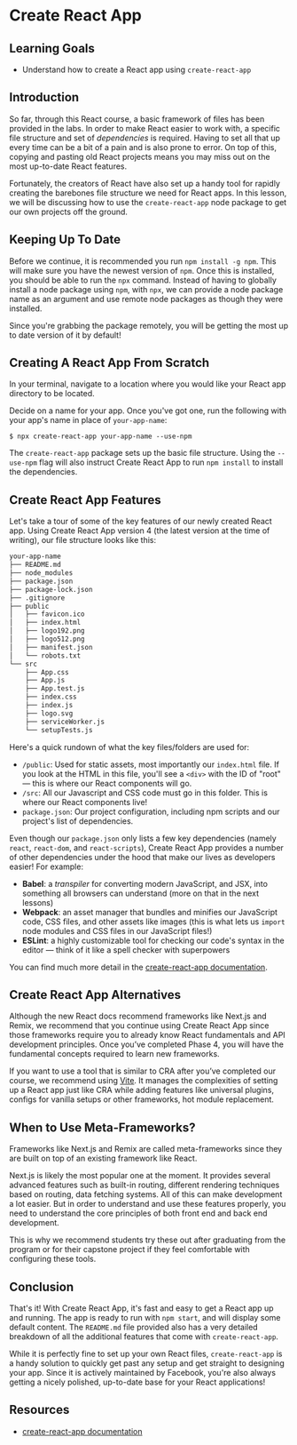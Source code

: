 # Create React App

## Learning Goals

- Understand how to create a React app using `create-react-app`

## Introduction

So far, through this React course, a basic framework of files has been provided
in the labs. In order to make React easier to work with, a specific file
structure and set of _dependencies_ is required. Having to set all that up every
time can be a bit of a pain and is also prone to error. On top of this, copying
and pasting old React projects means you may miss out on the most up-to-date
React features.

Fortunately, the creators of React have also set up a handy tool for rapidly
creating the barebones file structure we need for React apps. In this lesson, we
will be discussing how to use the `create-react-app` node package to get our own
projects off the ground.

## Keeping Up To Date

Before we continue, it is recommended you run `npm install -g npm`. This will
make sure you have the newest version of `npm`. Once this is installed, you
should be able to run the `npx` command. Instead of having to globally install a
node package using `npm`, with `npx`, we can provide a node package name as an
argument and use remote node packages as though they were installed.

Since you're grabbing the package remotely, you will be getting the most up to
date version of it by default!

## Creating A React App From Scratch

In your terminal, navigate to a location where you would like your React app
directory to be located.

Decide on a name for your app. Once you've got one, run the following with your
app's name in place of `your-app-name`:

```console
$ npx create-react-app your-app-name --use-npm
```

The `create-react-app` package sets up the basic file structure. Using the
`--use-npm` flag will also instruct Create React App to run `npm install` to
install the dependencies.

## Create React App Features

Let's take a tour of some of the key features of our newly created React app.
Using Create React App version 4 (the latest version at the time of writing),
our file structure looks like this:

```txt
your-app-name
├── README.md
├── node_modules
├── package.json
├── package-lock.json
├── .gitignore
├── public
│   ├── favicon.ico
│   ├── index.html
│   ├── logo192.png
│   ├── logo512.png
│   ├── manifest.json
│   └── robots.txt
└── src
    ├── App.css
    ├── App.js
    ├── App.test.js
    ├── index.css
    ├── index.js
    ├── logo.svg
    ├── serviceWorker.js
    └── setupTests.js
```

Here's a quick rundown of what the key files/folders are used for:

- `/public`: Used for static assets, most importantly our `index.html` file. If
  you look at the HTML in this file, you'll see a `<div>` with the ID of "root"
  — this is where our React components will go.
- `/src`: All our Javascript and CSS code must go in this folder. This is where
  our React components live!
- `package.json`: Our project configuration, including npm scripts and our
  project's list of dependencies.

Even though our `package.json` only lists a few key dependencies (namely
`react`, `react-dom`, and `react-scripts`), Create React App provides a number
of other dependencies under the hood that make our lives as developers easier!
For example:

- **Babel**: a _transpiler_ for converting modern JavaScript, and JSX, into
  something all browsers can understand (more on that in the next lessons)
- **Webpack**: an asset manager that bundles and minifies our JavaScript code,
  CSS files, and other assets like images (this is what lets us `import` node
  modules and CSS files in our JavaScript files!)
- **ESLint**: a highly customizable tool for checking our code's syntax in the
  editor — think of it like a spell checker with superpowers

You can find much more detail in the [create-react-app documentation][].

## Create React App Alternatives

Although the new React docs recommend frameworks like Next.js and Remix, we
recommend that you continue using Create React App since those frameworks
require you to already know React fundamentals and API development principles.
Once you’ve completed Phase 4, you will have the fundamental concepts required
to learn new frameworks.

If you want to use a tool that is similar to CRA after you’ve completed our
course, we recommend using [Vite](https://vitejs.dev/). It manages the
complexities of setting up a React app just like CRA while adding features like
universal plugins, configs for vanilla setups or other frameworks, hot module
replacement.

## When to Use Meta-Frameworks?

Frameworks like Next.js and Remix are called meta-frameworks since they are
built on top of an existing framework like React.

Next.js is likely the most popular one at the moment. It provides several
advanced features such as built-in routing, different rendering techniques based
on routing, data fetching systems. All of this can make development a lot
easier. But in order to understand and use these features properly, you need to
understand the core principles of both front end and back end development.

This is why we recommend students try these out after graduating from the
program or for their capstone project if they feel comfortable with configuring
these tools.

## Conclusion

That's it! With Create React App, it's fast and easy to get a React app up and
running. The app is ready to run with `npm start`, and will display some default
content. The `README.md` file provided also has a very detailed breakdown of all
the additional features that come with `create-react-app`.

While it is perfectly fine to set up your own React files, `create-react-app` is
a handy solution to quickly get past any setup and get straight to designing
your app. Since it is actively maintained by Facebook, you're also always
getting a nicely polished, up-to-date base for your React applications!

## Resources

- [create-react-app documentation][]

[create-react-app documentation]: https://create-react-app.dev/
[react-docs-create]: https://reactjs.org/docs/create-a-new-react-app.html
[overreacted]: https://github.com/gaearon/overreacted.io
[csr-ssr]:
  https://developers.google.com/web/updates/2019/02/rendering-on-the-web
